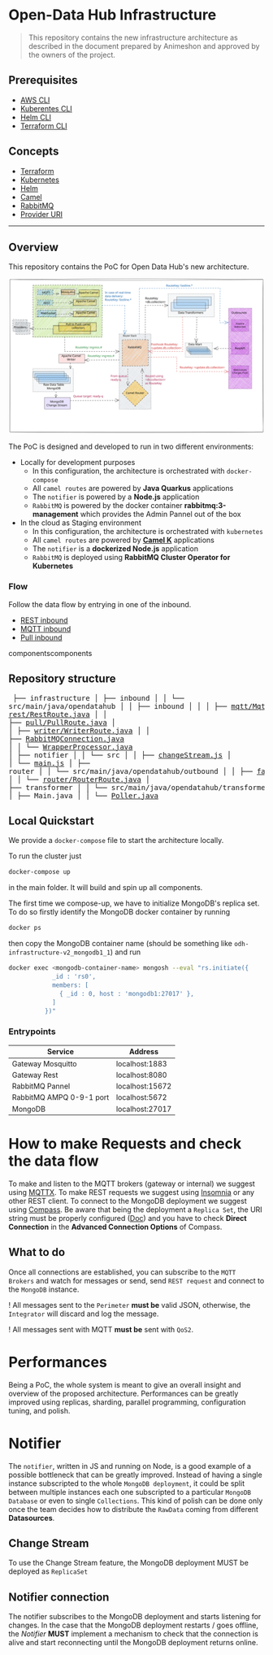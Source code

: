 # Open-Data Hub Infrastructure

> This repository contains the new infrastructure architecture as described in the document prepared by Animeshon and approved by the owners of the project.

## Prerequisites

- [AWS CLI](https://docs.aws.amazon.com/cli/latest/userguide/getting-started-install.html)
- [Kuberentes CLI](https://kubernetes.io/docs/tasks/tools/)
- [Helm CLI](https://helm.sh/docs/intro/install/)
- [Terraform CLI](https://learn.hashicorp.com/tutorials/terraform/install-cli)

## Concepts

- [Terraform](docs/terraform.md)
- [Kubernetes](docs/kubernetes.md)
- [Helm](docs/helm.md)
- [Camel](docs/camel.md)
- [RabbitMQ](docs/rabbitmq.md)
- [Provider URI](docs/inbound.md#provider-uri)

--- 

## Overview

This repository contains the PoC for Open Data Hub's new architecture.

 ![Architecture Overview](./docs/assets/Full%20Architecture.svg)

The PoC is designed and developed to run in two different environments:

- Locally for development purposes
  - In this configuration, the architecture is orchestrated with `docker-compose`
  - All `camel routes` are powered by **Java Quarkus** applications
  - The `notifier` is powered by a **Node.js** application
  - `RabbitMQ` is powered by the docker container **rabbitmq:3-management** which provides the Admin Pannel out of the box
- In the cloud as Staging environment
  - In this configuration, the architecture is orchestrated with `kubernetes`
  - All `camel routes` are powered by **[Camel K](docs/camel.md#camel-k)** applications
  - The `notifier` is a **dockerized Node.js** application
  - `RabbitMQ` is deployed using **RabbitMQ Cluster Operator for Kubernetes**

### Flow

Follow the data flow by entrying in one of the inbound.

- [REST inbound](./docs/components/rest-route.md)
- [MQTT inbound](./docs/components/mqtt-route.md)
- [Pull inbound](./docs/components/pull-route.md)

componentscomponents
## Repository structure

<normal><pre>
├── infrastructure
│   ├── inbound
│   │   └── src/main/java/opendatahub
│   │       ├── inbound
│   │       │   ├── [mqtt/MqttRoute.java](./docs/components/mqtt-route.md)
│   │       │   └── [rest/RestRoute.java](./docs/components/rest-route.md)
│   │       ├── [pull/PullRoute.java](./docs/components/pull-route.md)
│   │       ├── [writer/WriterRoute.java](./docs/components/writer-route.md)
│   │       ├── [RabbitMQConnection.java](./docs/components/rabbitmq-connection.md)
│   │       └── [WrapperProcessor.java](./docs/components/wrapper-processor.md)
│   ├── notifier
│   │   └── src
│   │       ├── [changeStream.js](./docs/components/notifier.md#change-stream)
│   │       └── [main.js](./docs/components/notifier.md#main)
│   ├── router
│   │   └── src/main/java/opendatahub/outbound
│   │       ├── [fastline/FastlineRoute.java](./docs/components/fastline-route.md)
│   │       └── [router/RouterRoute.java](./docs/components/router-route.md)
│   ├── transformer
│   │   └── src/main/java/opendatahub/transformer
│   │       ├── [ConsumerImpl.java](./docs/components/transformer.md#consumer)
│   │       ├── Main.java
│   │       └── [Poller.java](./docs/components/transformer.md#poller)
</pre></normal>

## Local Quickstart
We provide a `docker-compose` file to start the architecture locally.

To run the cluster just 
```sh
docker-compose up
```
in the main folder. It will build and spin up all components.

The first time we compose-up, we have to initialize MongoDB's replica set. To do so firstly identify the MongoDB docker container by running

```sh
docker ps
```

then copy the MongoDB container name (should be something like `odh-infrastructure-v2_mongodb1_1`) and run

```sh
docker exec <mongodb-container-name> mongosh --eval "rs.initiate({
            _id : 'rs0',
            members: [
              { _id : 0, host : 'mongodb1:27017' },
            ]
          })"
```

### Entrypoints

| Service | Address |
| - | - |
| Gateway Mosquitto | localhost:1883 |
| Gateway Rest | localhost:8080 |
| RabbitMQ Pannel | localhost:15672 |
| RabbitMQ AMPQ 0-9-1 port | localhost:5672 |
| MongoDB | localhost:27017 |

# How to make Requests and check the data flow
To make and listen to the MQTT brokers (gateway or internal) we suggest using [MQTTX](https://mqttx.app/).
To make REST requests we suggest using [Insomnia](https://insomnia.rest/) or any other REST client.
To connect to the MongoDB deployment we suggest using [Compass](https://www.mongodb.com/products/compass). Be aware that being the deployment a `Replica Set`, the URI string must be properly configured ([Doc](https://www.mongodb.com/docs/manual/reference/connection-string/)) and you have to check **Direct Connection** in the **Advanced Connection Options** of Compass.

## What to do
Once all connections are established, you can subscribe to the `MQTT Brokers` and watch for messages or send, send `REST request` and connect to the `MongoDB` instance.

! All messages sent to the `Perimeter` **must be** valid JSON, otherwise, the `Integrator` will discard and log the message.

! All messages sent with MQTT **must be** sent with `QoS2`.


# Performances
Being a PoC, the whole system is meant to give an overall insight and overview of the proposed architecture.
Performances can be greatly improved using replicas, sharding, parallel programming, configuration tuning, and polish.

# Notifier
The `notifier`, written in JS and running on Node, is a good example of a possible bottleneck that can be greatly improved.
Instead of having a single instance subscripted to the whole `MongoDB deployment`, it could be split between multiple instances each one subscripted to a particular `MongoDB Database` or even to single `Collections`.
This kind of polish can be done only once the team decides how to distribute the `RawData` coming from different **Datasources**.

## Change Stream
To use the Change Stream feature, the MongoDB deployment MUST be deployed as `ReplicaSet`

## Notifier connection
The notifier subscribes to the MongoDB deployment and starts listening for changes.
In the case that the MongoDB deployment restarts / goes offline, the *Notifier* **MUST** implement a mechanism to check that the connection is alive and start reconnecting until the MongoDB deployment returns online.